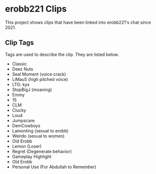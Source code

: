 # erobb221 Clips

This project shows clips that have been linked into erobb221's chat since 2021.

## Clip Tags

Tags are used to describe the clip. They are listed below.

-    Classic
-    Deez Nuts
-    Seal Moment (voice crack)
-    LiMau5 (high pitched voice)
-    LTG: kys
-    StopBigJ (moaning)
-    Emmy
-    15
-    CLM
-    Clucky
-    Loud
-    Jumpscare
-    DemCowboys
-    Lamonting (sexual to erobb)
-    Weirdo (sexual to women)
-    Old Erobb
-    Lemon (Loser)
-    Regret (Degenerate behavior)
-    Gameplay Highlight
-    Old Erobb
-    Personal Use (For Abdullah to Remember)
